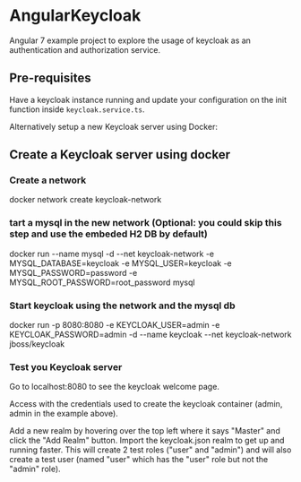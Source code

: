 # AngularKeycloak

Angular 7 example project to explore the usage of keycloak as an authentication and authorization service.

## Pre-requisites

Have a keycloak instance running and update your configuration on the init function inside `keycloak.service.ts`.

Alternatively setup a new Keycloak server using Docker:

## Create a Keycloak server using docker

### Create a network
docker network create keycloak-network

### tart a mysql in the new network (Optional: you could skip this step and use the embeded H2 DB by default)
docker run --name mysql -d --net keycloak-network -e MYSQL_DATABASE=keycloak -e MYSQL_USER=keycloak -e MYSQL_PASSWORD=password -e MYSQL_ROOT_PASSWORD=root_password mysql

### Start keycloak using the network and the mysql db
docker run -p 8080:8080 -e KEYCLOAK_USER=admin -e KEYCLOAK_PASSWORD=admin -d --name keycloak --net keycloak-network jboss/keycloak

### Test you Keycloak server
Go to localhost:8080 to see the keycloak welcome page.

Access with the credentials used to create the keycloak container (admin, admin in the example above).

Add a new realm by hovering over the top left where it says "Master" and click the "Add Realm" button. Import the keycloak.json realm to get up and running faster. This will create 2 test roles ("user" and "admin") and will also create a test user (named "user" which has the "user" role but not the "admin" role).